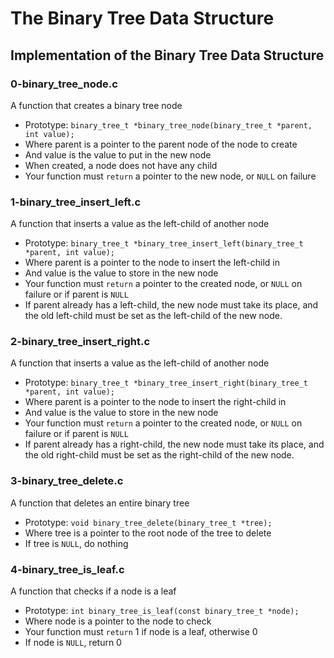 # The Binary Tree Data Structure
## Implementation of the Binary Tree Data Structure

### 0-binary_tree_node.c
A function that creates a binary tree node
* Prototype: `binary_tree_t *binary_tree_node(binary_tree_t *parent, int value);`
* Where parent is a pointer to the parent node of the node to create
* And value is the value to put in the new node
* When created, a node does not have any child
* Your function must `return` a pointer to the new node, or `NULL` on failure

### 1-binary_tree_insert_left.c
A function that inserts a value as the left-child of another node
* Prototype: `binary_tree_t *binary_tree_insert_left(binary_tree_t *parent, int value);`
* Where parent is a pointer to the node to insert the left-child in
* And value is the value to store in the new node
* Your function must `return` a pointer to the created node, or `NULL` on failure or if parent is `NULL`
* If parent already has a left-child, the new node must take its place, and the old left-child must be set as the left-child of the new node.

### 2-binary_tree_insert_right.c
A function that inserts a value as the left-child of another node
* Prototype: `binary_tree_t *binary_tree_insert_right(binary_tree_t *parent, int value);`
* Where parent is a pointer to the node to insert the right-child in
* And value is the value to store in the new node
* Your function must `return` a pointer to the created node, or `NULL` on failure or if parent is `NULL`
* If parent already has a right-child, the new node must take its place, and the old right-child must be set as the right-child of the new node.

### 3-binary_tree_delete.c
A function that deletes an entire binary tree
* Prototype: `void binary_tree_delete(binary_tree_t *tree);`
* Where tree is a pointer to the root node of the tree to delete
* If tree is `NULL`, do nothing

### 4-binary_tree_is_leaf.c
A function that checks if a node is a leaf
* Prototype: `int binary_tree_is_leaf(const binary_tree_t *node);`
* Where node is a pointer to the node to check
* Your function must `return` 1 if node is a leaf, otherwise 0
* If node is `NULL`, return 0